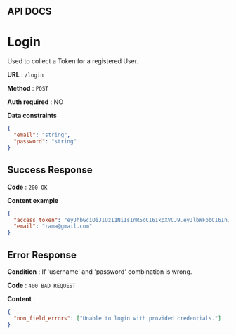 ## API DOCS

# Login

Used to collect a Token for a registered User.

**URL** : `/login`

**Method** : `POST`

**Auth required** : NO

**Data constraints**

```json
{
  "email": "string",
  "password": "string"
}
```

## Success Response

**Code** : `200 OK`

**Content example**

```json
{
  "access_token": "eyJhbGciOiJIUzI1NiIsInR5cCI6IkpXVCJ9.eyJlbWFpbCI6InJhbWFAZ21haWwuY29tIiwiY3JlYXRlZEF0Ijp7Il9zZWNvbmRzIjoxNjkzMjkwMTU1LCJfbmFub3NlY29uZHMiOjQxMzAwMDAwMH0sInVwZGF0ZWRBdCI6eyJfc2Vjb25kcyI6MTY5MzI5MDE1NSwiX25hbm9zZWNvbmRzIjo0MTMwMDAwMDB9LCJpZCI6IkNYRVpUa01Bd1NBSldBWFhybmhuIiwiaWF0IjoxNjkzNDU4MjE0fQ.dZwHeYTrFND78go7EhAhWO979GzsKIIWXNE74B5ub0c",
  "email": "rama@gmail.com"
}
```

## Error Response

**Condition** : If 'username' and 'password' combination is wrong.

**Code** : `400 BAD REQUEST`

**Content** :

```json
{
  "non_field_errors": ["Unable to login with provided credentials."]
}
```
